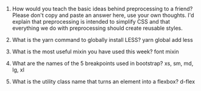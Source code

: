 <!-- Answers to the Self Study Questions go here -->

1. How would you teach the basic ideas behind preprocessing to a friend?  Please don't copy and paste an answer here, use your own thoughts.
I'd explain that preprocessing is intended to simplify CSS and that everything we do with preprocessing should create reusable styles.

2. What is the yarn command to globally install LESS?
yarn global add less

3. What is the most useful mixin you have used this week?
font mixin

4. What are the names of the 5 breakpoints used in bootstrap?
xs, sm, md, lg, xl

5. What is the utility class name that turns an element into a flexbox?
d-flex

